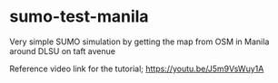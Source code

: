 # sumo-test-manila
Very simple SUMO simulation by getting the map from OSM in Manila around DLSU on taft avenue

Reference video link for the tutorial;
https://youtu.be/J5m9VsWuy1A
